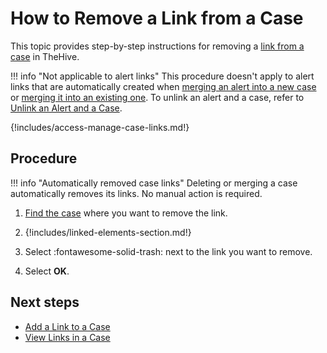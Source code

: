 # How to Remove a Link from a Case

<!-- md:version 5.5 -->

This topic provides step-by-step instructions for removing a [link from a case](../about-cases.md#linking-elements) in TheHive.

!!! info "Not applicable to alert links"
    This procedure doesn't apply to alert links that are automatically created when [merging an alert into a new case](../create-a-new-case.md#create-a-case-from-an-alert) or [merging it into an existing one](../../alerts/merge-an-alert-into-an-existing-case.md). To unlink an alert and a case, refer to [Unlink an Alert and a Case](../../alerts/unlink-alert-case.md).

{!includes/access-manage-case-links.md!}

<h2>Procedure</h2>

!!! info "Automatically removed case links"
    Deleting or merging a case automatically removes its links. No manual action is required.

1. [Find the case](../search-for-cases/find-a-case.md) where you want to remove the link.

2. {!includes/linked-elements-section.md!}

3. Select :fontawesome-solid-trash: next to the link you want to remove.

4. Select **OK**.

<h2>Next steps</h2>

* [Add a Link to a Case](add-a-link-to-a-case.md)
* [View Links in a Case](view-links-in-a-case.md)